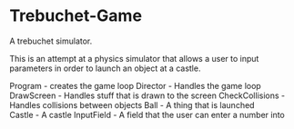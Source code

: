 # Trebuchet-Game
A trebuchet simulator. 

This is an attempt at a physics simulator that allows a user to input parameters in order to launch an object at a castle.

Program - creates the game loop
Director - Handles the game loop
DrawScreen - Handles stuff that is drawn to the screen
CheckCollisions - Handles collisions between objects
Ball - A thing that is launched     
Castle - A castle 
InputField - A field that the user can enter a number into


